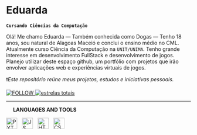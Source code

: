 # Eduarda

**``Cursando Ciências da Computação``**

Olá! Me chamo Eduarda — Também conhecida como Dogas — Tenho 18 anos, sou natural de Alagoas Maceió e conclui o ensino médio no CML. Atualmente curso Ciência da Computação na ``UNIT/UNIMA``.
Tenho grande interesse em desenvolvimento FullStack e desenvolvimento de jogos. Planejo utilizar deste espaço github, um portfólio com projetos que irão envolver aplicações web e experiências virtuais de jogos.

❗*Este repositório reúne meus projetos, estudos e iniciativas pessoais.* 

<p align="left">
    <a href="https://github.com/dogasdev">
    <img
        alt="FOLLOW"
        title="FOLLOW ME"
        src="https://custom-icon-badges.demolab.com/github/followers/dogasdev?color=236ad3&labelColor=1155ba&style=for-the-badge&logo=github&label=Seguidores&logoColor=white"
    />
    </a>
    <a href="https://github.com/dogasdev?tab=repositories&sort=stargazers">
    <img
        alt="estrelas totais"
        title="Total Stars no GitHub"
        src="https://custom-icon-badges.demolab.com/github/stars/dogasdev?color=55960c&style=for-the-badge&labelColor=488207&logo=star&label=STARTS"
    />
    </a>
    
--- 

<p align="left">
  <img src="https://cdn.jsdelivr.net/gh/devicons/devicon@latest/icons/vscode/vscode-original.svg" width="10px" style="padding-right: 5px;" />
  <strong>LANGUAGES AND TOOLS</strong>
</p>

<img
    align="left"
    alt="PYTHON"
    title="PYTHON"
    width="30px"
    style="padding-right: 10px"
    src="https://cdn.jsdelivr.net/gh/devicons/devicon@latest/icons/python/python-original.svg"
/>
<img
    align="left"
    alt="JS"
    title="JAVASCRIPT"
    width="30px"
    style="padding-right: 10px"
    src="https://cdn.jsdelivr.net/gh/devicons/devicon@latest/icons/javascript/javascript-original.svg" 
/>
<img
    align="left"
    alt="HTML"
    title="HTML"
    width="30px"
    style="padding-right: 10px"
    src="https://cdn.jsdelivr.net/gh/devicons/devicon@latest/icons/html5/html5-original.svg" 
/>
<img
    align="left"
    alt="CSS"
    title=""
    width="30px"
    style="padding-right: 10px"
    src="https://cdn.jsdelivr.net/gh/devicons/devicon@latest/icons/css3/css3-original.svg" 
/>
